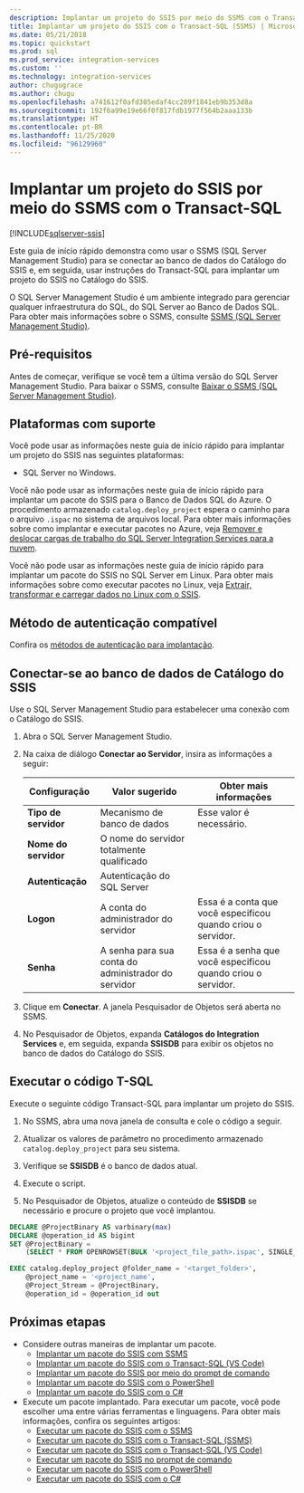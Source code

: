 ```yaml
---
description: Implantar um projeto do SSIS por meio do SSMS com o Transact-SQL
title: Implantar um projeto do SSIS com o Transact-SQL (SSMS) | Microsoft Docs
ms.date: 05/21/2018
ms.topic: quickstart
ms.prod: sql
ms.prod_service: integration-services
ms.custom: ''
ms.technology: integration-services
author: chugugrace
ms.author: chugu
ms.openlocfilehash: a741612f0afd305edaf4cc289f1841eb9b353d8a
ms.sourcegitcommit: 192f6a99e19e66f0f817fdb1977f564b2aaa133b
ms.translationtype: HT
ms.contentlocale: pt-BR
ms.lasthandoff: 11/25/2020
ms.locfileid: "96129960"
---
```

# <a name="deploy-an-ssis-project-from-ssms-with-transact-sql"></a>Implantar um projeto do SSIS por meio do SSMS com o Transact-SQL

[!INCLUDE[sqlserver-ssis](../includes/applies-to-version/sqlserver-ssis.md)]



Este guia de início rápido demonstra como usar o SSMS (SQL Server Management Studio) para se conectar ao banco de dados do Catálogo do SSIS e, em seguida, usar instruções do Transact-SQL para implantar um projeto do SSIS no Catálogo do SSIS. 

O SQL Server Management Studio é um ambiente integrado para gerenciar qualquer infraestrutura do SQL, do SQL Server ao Banco de Dados SQL. Para obter mais informações sobre o SSMS, consulte [SSMS (SQL Server Management Studio)](../ssms/sql-server-management-studio-ssms.md).

## <a name="prerequisites"></a>Pré-requisitos

Antes de começar, verifique se você tem a última versão do SQL Server Management Studio. Para baixar o SSMS, consulte [Baixar o SSMS (SQL Server Management Studio)](../ssms/download-sql-server-management-studio-ssms.md).

## <a name="supported-platforms"></a>Plataformas com suporte

Você pode usar as informações neste guia de início rápido para implantar um projeto do SSIS nas seguintes plataformas:

-   SQL Server no Windows.

Você não pode usar as informações neste guia de início rápido para implantar um pacote do SSIS para o Banco de Dados SQL do Azure. O procedimento armazenado `catalog.deploy_project` espera o caminho para o arquivo `.ispac` no sistema de arquivos local. Para obter mais informações sobre como implantar e executar pacotes no Azure, veja [Remover e deslocar cargas de trabalho do SQL Server Integration Services para a nuvem](lift-shift/ssis-azure-lift-shift-ssis-packages-overview.md).

Você não pode usar as informações neste guia de início rápido para implantar um pacote do SSIS no SQL Server em Linux. Para obter mais informações sobre como executar pacotes no Linux, veja [Extrair, transformar e carregar dados no Linux com o SSIS](../linux/sql-server-linux-migrate-ssis.md).

## <a name="supported-authentication-method"></a>Método de autenticação compatível

Confira os [métodos de autenticação para implantação](ssis-quickstart-deploy-ssms.md#authentication-methods-for-deployment).

## <a name="connect-to-the-ssis-catalog-database"></a>Conectar-se ao banco de dados de Catálogo do SSIS

Use o SQL Server Management Studio para estabelecer uma conexão com o Catálogo do SSIS. 

1. Abra o SQL Server Management Studio.

2. Na caixa de diálogo **Conectar ao Servidor**, insira as informações a seguir:

   | Configuração       | Valor sugerido | Obter mais informações | 
   | ------------ | ------------------ | ------------------------------------------------- | 
   | **Tipo de servidor** | Mecanismo de banco de dados | Esse valor é necessário. |
   | **Nome do servidor** | O nome do servidor totalmente qualificado |  |
   | **Autenticação** | Autenticação do SQL Server | |
   | **Logon** | A conta do administrador do servidor | Essa é a conta que você especificou quando criou o servidor. |
   | **Senha** | A senha para sua conta do administrador do servidor | Essa é a senha que você especificou quando criou o servidor. |

3. Clique em **Conectar**. A janela Pesquisador de Objetos será aberta no SSMS. 

4. No Pesquisador de Objetos, expanda **Catálogos do Integration Services** e, em seguida, expanda **SSISDB** para exibir os objetos no banco de dados do Catálogo do SSIS.


## <a name="run-the-t-sql-code"></a>Executar o código T-SQL
Execute o seguinte código Transact-SQL para implantar um projeto do SSIS.

1.  No SSMS, abra uma nova janela de consulta e cole o código a seguir.

2.  Atualizar os valores de parâmetro no procedimento armazenado `catalog.deploy_project` para seu sistema.

3.  Verifique se **SSISDB** é o banco de dados atual.

4.  Execute o script.

5. No Pesquisador de Objetos, atualize o conteúdo de **SSISDB** se necessário e procure o projeto que você implantou.

```sql
DECLARE @ProjectBinary AS varbinary(max)
DECLARE @operation_id AS bigint
SET @ProjectBinary =
    (SELECT * FROM OPENROWSET(BULK '<project_file_path>.ispac', SINGLE_BLOB) AS BinaryData)

EXEC catalog.deploy_project @folder_name = '<target_folder>',
    @project_name = '<project_name',
    @Project_Stream = @ProjectBinary,
    @operation_id = @operation_id out
```

## <a name="next-steps"></a>Próximas etapas
- Considere outras maneiras de implantar um pacote.
    - [Implantar um pacote do SSIS com SSMS](./ssis-quickstart-deploy-ssms.md)
    - [Implantar um pacote do SSIS com o Transact-SQL (VS Code)](ssis-quickstart-deploy-tsql-vscode.md)
    - [Implantar um pacote do SSIS por meio do prompt de comando](./ssis-quickstart-deploy-cmdline.md)
    - [Implantar um pacote do SSIS com o PowerShell](ssis-quickstart-deploy-powershell.md)
    - [Implantar um pacote do SSIS com o C#](./ssis-quickstart-deploy-dotnet.md) 
- Execute um pacote implantado. Para executar um pacote, você pode escolher uma entre várias ferramentas e linguagens. Para obter mais informações, confira os seguintes artigos:
    - [Executar um pacote do SSIS com o SSMS](./ssis-quickstart-run-ssms.md)
    - [Executar um pacote do SSIS com o Transact-SQL (SSMS)](./ssis-quickstart-run-tsql-ssms.md)
    - [Executar um pacote do SSIS com o Transact-SQL (VS Code)](ssis-quickstart-run-tsql-vscode.md)
    - [Executar um pacote do SSIS no prompt de comando](./ssis-quickstart-run-cmdline.md)
    - [Executar um pacote do SSIS com o PowerShell](ssis-quickstart-run-powershell.md)
    - [Executar um pacote do SSIS com o C#](./ssis-quickstart-run-dotnet.md)